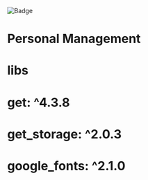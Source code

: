 ![Badge](https://img.shields.io/badge/Blog-Rocketseat-%237159c1?style=for-the-badge&logo=ghost)

# Personal Management

# libs

# get: ^4.3.8
# get_storage: ^2.0.3
# google_fonts: ^2.1.0
